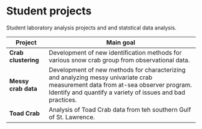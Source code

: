 # Student projects

Student laboratory analysis projects and and statstical data analysis. 


| Project               | Main goal          
| --------------------- | ------------------------------------------------------------------------------------------------------------------------------ 
| **Crab clustering**   | Development of new identification methods for various snow crab group from observational data. 
| **Messy crab data**   | Development of new methods for characterizing and analyzing messy univariate crab measurement data from at-sea observer program. Identify and quantify a variety of issues and bad practices.
| **Toad Crab**         | Analysis of Toad Crab data from teh southern Gulf of St. Lawrence.
